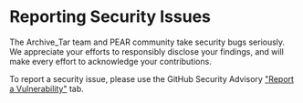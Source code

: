 # Reporting Security Issues

The Archive_Tar team and PEAR community take security bugs seriously. We appreciate your efforts to responsibly disclose your findings, and will make every effort to acknowledge your contributions.

To report a security issue, please use the GitHub Security Advisory ["Report a Vulnerability"](https://github.com/pear/Archive_Tar/security/advisories/new) tab.
